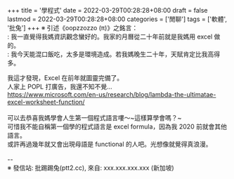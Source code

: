 +++
title = '學程式'
date = 2022-03-29T00:28:28+08:00
draft = false
lastmod = 2022-03-29T00:28:28+08:00
categories = ['閒聊']
tags = ['軟體', '批兔']
+++
※ 引述《oopzzozzo (π)》之銘言：<br>
: 我一直覺得我媽資訊觀念蠻好的。我家的月曆從二十年前就是我媽用 excel 做的。<br>
: 我今天能混口飯吃，太多是環境造成。若我媽晚生二十年，天賦肯定比我高得多。<br>

我這才發現，Excel 在前年就圖靈完備了。<br>
人家上 POPL 打廣告，我還不知不覺…<br>
https://www.microsoft.com/en-us/research/blog/lambda-the-ultimatae-excel-worksheet-function/<br>
<br>
可以去恭喜我媽學會人生第一個程式語言嘍～~這樣算學會嗎？~<br>
可惜我不能自稱第一個學的程式語言是 excel formula，因為我 2020 前就會其他語言。<br>
或許再過幾年就又會出現母語是 functional 的人吧。光想像就覺得真浪漫。<br>
<br>
--<br>
※ 發信站: 批踢踢兔(ptt2.cc), 來自: xxx.xxx.xxx.xxx (新加坡)<br>
